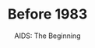 ---
published: true
layout: "alt-post-2"
title: "Before 1983"
altUrl: "before-1983"
altPager: "Prev"
timeline: "false"
teaserText: "The Beginning."
subtitle: "AIDS: The Beginning"
intro: " "
video: "http://player.vimeo.com/video/70901545"
teaserImg: "before-1983-teaser.png"
featureImg: "before-1983-feature.jpg"

infoItem:
- item: "Blood plasma taken from a patient in Congo in 1959, proven to be HIV positive in 1989, is the first known AIDS case."
  link: "http://www.newscientist.com/article/dn9949-timeline-hiv-and-aids.html#.Uc3CDz4sW5c"
  type: "webpage"

- item: "1960’s: West African HIV-2 is thought to have transferred to people from sooty mangabey monkeys in Guinea-Bissau."
  link: "http://www.newscientist.com/article/dn9949-timeline-hiv-and-aids.html#.Uc3CDz4sW5c"
  type: "webpage"

- item: "1976: The first documented case of AIDS in Europe was seen in a Danish surgeon who had worked in Zaire. She died in 1976."
  link: "http://csmbio.csm.jmu.edu/biology/virology/aids%20lecture/hiv.htm"
  type: "webpage"

- item: "1976: HIV found in tissue samples from a Norwegian sailor who died around 1976."
  link: "http://www0.sun.ac.za/hiv/en/basics/origins"
  type: "webpage"

- item: "June 1979 – Nov 1981: 12 strange KS cases in Haiti"
  link: "http://www.pbs.org/wgbh/pages/frontline/aids/view/1.html?as=1"
  type: "webpage"

- item: "1982: United States reports 771 cases of AIDS and 618 deaths."
  link: "http://www.amfar.org/Thirty-Years-of-HIV/AIDS-Snapshots-of-an-Epidemic/"
  type: "webpage"

- item: "1979 – 1982: The Public Health Agency of Canada reports 38 AIDS Cases."
  link: "http://www.phac-aspc.gc.ca/aids-sida/publication/survreport/2009/surveillance_2009_4-eng.php#Section_3_14"
  type: "webpage"

- item: "The Centers for Disease Control in Atlanta, US (CDC) published a Morbidity and Mortality Weekly Report (MMWR), which detailed a rare lung infection among otherwise healthy gay men in Los Angeles. This 1981 edition now marks the first official reporting on what is now known as AIDS."
  link: "http://www.cdc.gov/mmwr/pdf/wk/mm5021.pdf"
  type: "pdf"

- item: "1981: Gay Men's Health Crisis (GMHC), the first known AIDS organization was created."
  link: "http://www.gmhc.org/"
  type: "webpage"

- item: "The first baby, who received multiple blood transfusions, died from infections similar to other AIDS cases. Reference: MMWR Weekly (1982) 'Unexplained Immunodeficiency and Opportunistic Infections in Infants- New York, New Jersey, California', December 17,31 (49); 665-667."

- item: "1981: Gay-Related Immune Deficiency (GRID) , or 'gay cancer' by the media
becomes the terms used for AIDS."
  link: "http://www.amfar.org/Thirty-Years-of-HIV/AIDS-Snapshots-of-an-Epidemic/"
  type: "webpage"

- item: "In Canada AIDS was reported in 1979 in Montreal, which later became known as Canada’s first AIDS case."
  link: "http://www.cdnaids.ca/canadianaidssocietymilestones"
  type: "webpage"

- item: "1982 in Vancouver, newspaper article 'City gay suffering disease', reads 'Health officials have confirmed that a Vancouver homosexual is undergoing treatment for a potentially fatal disease that has been found in increasingly high numbers among homosexual males in the U.S.' Vancouver Sun July 28, 1982."

---
